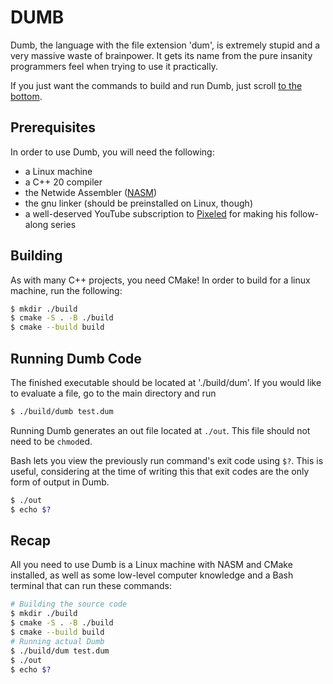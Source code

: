 # DUMB
Dumb, the language with the file extension 'dum', is extremely stupid and a very massive waste of brainpower. It gets its name from the pure insanity programmers feel when trying to use it practically.

If you just want the commands to build and run Dumb, just scroll [to the bottom](#recap).

## Prerequisites

In order to use Dumb, you will need the following:
- a Linux machine
- a C++ 20 compiler
- the Netwide Assembler ([NASM](https://www.nasm.us/))
- the gnu linker (should be preinstalled on Linux, though)
- a well-deserved YouTube subscription to [Pixeled](https://www.youtube.com/@pixeled-yt) for making his follow-along series

## Building
As with many C++ projects, you need CMake! In order to build for a linux machine, run the following:
```bash
$ mkdir ./build
$ cmake -S . -B ./build
$ cmake --build build
```

## Running Dumb Code
The finished executable should be located at './build/dum'.
If you would like to evaluate a file, go to the main directory and run
```bash
$ ./build/dumb test.dum
```
Running Dumb generates an out file located at `./out`. This file should not need to be `chmod`ed.

Bash lets you view the previously run command's exit code using `$?`.
This is useful, considering at the time of writing this that exit codes are the only form of output in Dumb.
```bash
$ ./out
$ echo $?
```

## Recap
All you need to use Dumb is a Linux machine with NASM and CMake installed, as well as some low-level computer knowledge and a Bash terminal that can run these commands:
```bash
# Building the source code
$ mkdir ./build
$ cmake -S . -B ./build
$ cmake --build build
# Running actual Dumb
$ ./build/dum test.dum
$ ./out
$ echo $?
```